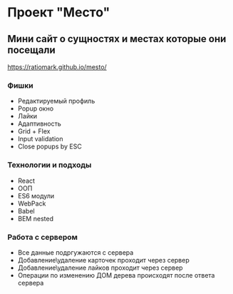 # Проект "Место"

## Мини сайт о сущностях и местах которые они посещали

https://ratiomark.github.io/mesto/

### Фишки

- Редактируемый профиль
- Popup окно
- Лайки
- Адаптивность
- Grid + Flex
- Input validation
- Close popups by ESC

### Технологии и подходы

- React
- ООП
- ES6 модули
- WebPack
- Babel
- BEM nested

### Работа с сервером

- Все данные подргужаются с сервера
- Добавление\удаление карточек проходит через сервер
- Добавление\удаление лайков проходит через сервер
- Операции по изменению ДОМ дерева происходят после ответа сервера
